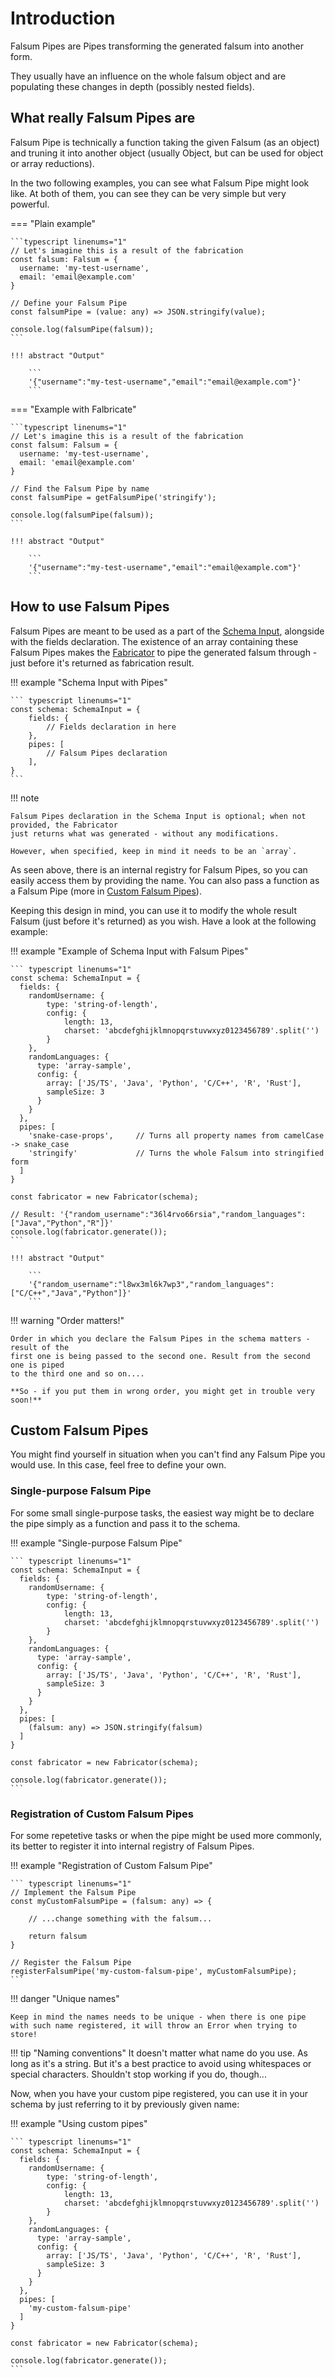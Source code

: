 # Introduction

Falsum Pipes are Pipes transforming the generated falsum into another form.

They usually have an influence on the whole falsum object and are populating
these changes in depth (possibly nested fields).

## What really Falsum Pipes are

Falsum Pipe is technically a function taking the given Falsum (as an object)
and truning it into another object (usually Object, but can be used for object
or array reductions).

In the two following examples, you can see what Falsum Pipe might look like.
At both of them, you can see they can be very simple but very powerful.

=== "Plain example"

    ```typescript linenums="1"
    // Let's imagine this is a result of the fabrication
    const falsum: Falsum = {
      username: 'my-test-username',
      email: 'email@example.com'
    }

    // Define your Falsum Pipe
    const falsumPipe = (value: any) => JSON.stringify(value);

    console.log(falsumPipe(falsum));
    ```

    !!! abstract "Output"

        ```
        '{"username":"my-test-username","email":"email@example.com"}'
        ```

=== "Example with Falbricate"

    ```typescript linenums="1"
    // Let's imagine this is a result of the fabrication
    const falsum: Falsum = {
      username: 'my-test-username',
      email: 'email@example.com'
    }

    // Find the Falsum Pipe by name
    const falsumPipe = getFalsumPipe('stringify');

    console.log(falsumPipe(falsum));
    ```

    !!! abstract "Output"

        ```
        '{"username":"my-test-username","email":"email@example.com"}'
        ```

## How to use Falsum Pipes

Falsum Pipes are meant to be used as a part of the [Schema Input](../../Building-Blocks/02_schema-input.md),
alongside with the fields declaration. The existence of an array containing these Falsum Pipes makes
the [Fabricator](../../Building-Blocks/04_fabricator.md) to pipe the generated falsum through - just
before it's returned as fabrication result.

!!! example "Schema Input with Pipes"

    ``` typescript linenums="1"
    const schema: SchemaInput = {
        fields: {
            // Fields declaration in here
        },
        pipes: [
            // Falsum Pipes declaration
        ],
    }
    ```

!!! note

    Falsum Pipes declaration in the Schema Input is optional; when not provided, the Fabricator
    just returns what was generated - without any modifications.

    However, when specified, keep in mind it needs to be an `array`.

As seen above, there is an internal registry for Falsum Pipes, so you can easily access
them by providing the name. You can also pass a function as a Falsum Pipe (more in
[Custom Falsum Pipes](#custom-falsum-pipes)).

Keeping this design in mind, you can use it to modify the whole result Falsum
(just before it's returned) as you wish. Have a look at the following example:

!!! example "Example of Schema Input with Falsum Pipes"

    ``` typescript linenums="1"
    const schema: SchemaInput = {
      fields: {
        randomUsername: {
            type: 'string-of-length',
            config: {
                length: 13,
                charset: 'abcdefghijklmnopqrstuvwxyz0123456789'.split('')
            }
        },
        randomLanguages: {
          type: 'array-sample',
          config: {
            array: ['JS/TS', 'Java', 'Python', 'C/C++', 'R', 'Rust'],
            sampleSize: 3
          }
        }
      },
      pipes: [
        'snake-case-props',     // Turns all property names from camelCase -> snake_case
        'stringify'             // Turns the whole Falsum into stringified form
      ]
    }

    const fabricator = new Fabricator(schema);

    // Result: '{"random_username":"36l4rvo66rsia","random_languages":["Java","Python","R"]}'
    console.log(fabricator.generate());
    ```

    !!! abstract "Output"

        ```
        '{"random_username":"l8wx3ml6k7wp3","random_languages":["C/C++","Java","Python"]}'
        ```

!!! warning "Order matters!"

    Order in which you declare the Falsum Pipes in the schema matters - result of the
    first one is being passed to the second one. Result from the second one is piped
    to the third one and so on....

    **So - if you put them in wrong order, you might get in trouble very soon!**

## Custom Falsum Pipes

You might find yourself in situation when you can't find any Falsum Pipe you would use.
In this case, feel free to define your own.

### Single-purpose Falsum Pipe

For some small single-purpose tasks, the easiest way might be to declare the pipe simply
as a function and pass it to the schema.

!!! example "Single-purpose Falsum Pipe"

    ``` typescript linenums="1"
    const schema: SchemaInput = {
      fields: {
        randomUsername: {
            type: 'string-of-length',
            config: {
                length: 13,
                charset: 'abcdefghijklmnopqrstuvwxyz0123456789'.split('')
            }
        },
        randomLanguages: {
          type: 'array-sample',
          config: {
            array: ['JS/TS', 'Java', 'Python', 'C/C++', 'R', 'Rust'],
            sampleSize: 3
          }
        }
      },
      pipes: [
        (falsum: any) => JSON.stringify(falsum)
      ]
    }

    const fabricator = new Fabricator(schema);

    console.log(fabricator.generate());
    ```

### Registration of Custom Falsum Pipes

For some repetetive tasks or when the pipe might be used more commonly, its better
to register it into internal registry of Falsum Pipes.

!!! example "Registration of Custom Falsum Pipe"

    ``` typescript linenums="1"
    // Implement the Falsum Pipe
    const myCustomFalsumPipe = (falsum: any) => {

        // ...change something with the falsum...

        return falsum
    }

    // Register the Falsum Pipe
    registerFalsumPipe('my-custom-falsum-pipe', myCustomFalsumPipe);
    ```

!!! danger "Unique names"

    Keep in mind the names needs to be unique - when there is one pipe
    with such name registered, it will throw an Error when trying to store!

!!! tip "Naming conventions"
It doesn't matter what name do you use. As long as it's a string. But
it's a best practice to avoid using whitespaces or special characters.
Shouldn't stop working if you do, though...

Now, when you have your custom pipe registered, you can use it in your schema
by just referring to it by previously given name:

!!! example "Using custom pipes"

    ``` typescript linenums="1"
    const schema: SchemaInput = {
      fields: {
        randomUsername: {
            type: 'string-of-length',
            config: {
                length: 13,
                charset: 'abcdefghijklmnopqrstuvwxyz0123456789'.split('')
            }
        },
        randomLanguages: {
          type: 'array-sample',
          config: {
            array: ['JS/TS', 'Java', 'Python', 'C/C++', 'R', 'Rust'],
            sampleSize: 3
          }
        }
      },
      pipes: [
        'my-custom-falsum-pipe'
      ]
    }

    const fabricator = new Fabricator(schema);

    console.log(fabricator.generate());
    ```
